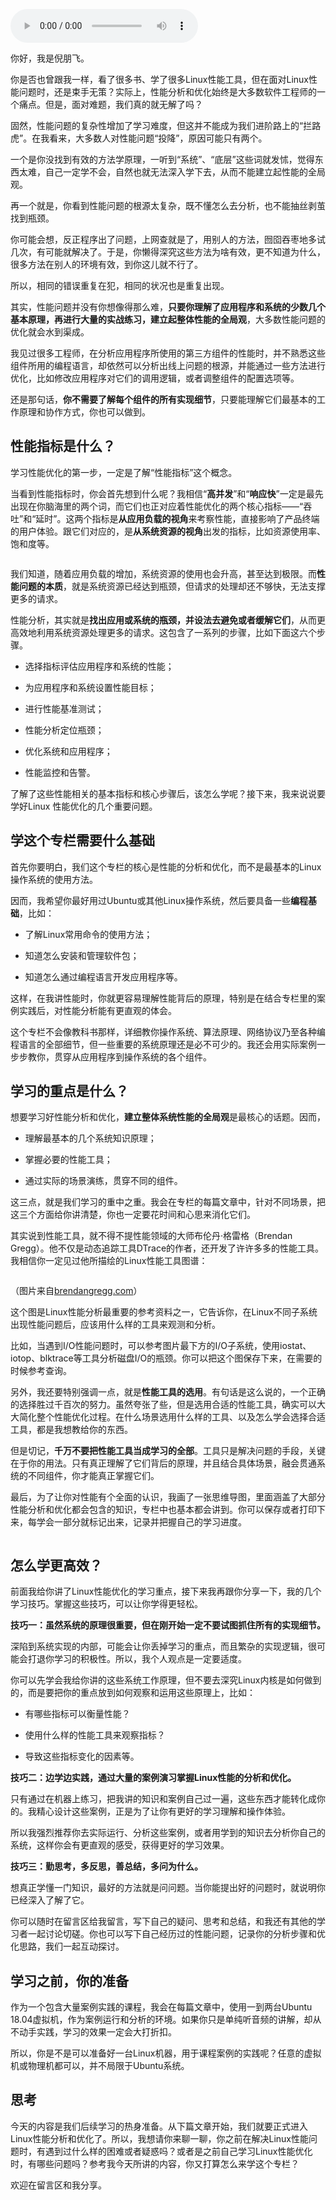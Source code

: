 <audio title="01 _ 如何学习Linux性能优化？" src="https://static001.geekbang.org/resource/audio/c9/79/c9c7941e6ef5d2400dcd5880642f3479.mp3" controls="controls"></audio> 
<p>你好，我是倪朋飞。</p><p>你是否也曾跟我一样，看了很多书、学了很多Linux性能工具，但在面对Linux性能问题时，还是束手无策？实际上，性能分析和优化始终是大多数软件工程师的一个痛点。但是，面对难题，我们真的就无解了吗？</p><p>固然，性能问题的复杂性增加了学习难度，但这并不能成为我们进阶路上的“拦路虎”。在我看来，大多数人对性能问题“投降”，原因可能只有两个。</p><p>一个是你没找到有效的方法学原理，一听到“系统”、“底层”这些词就发怵，觉得东西太难，自己一定学不会，自然也就无法深入学下去，从而不能建立起性能的全局观。</p><p>再一个就是，你看到性能问题的根源太复杂，既不懂怎么去分析，也不能抽丝剥茧找到瓶颈。</p><p>你可能会想，反正程序出了问题，上网查就是了，用别人的方法，囫囵吞枣地多试几次，有可能就解决了。于是，你懒得深究这些方法为啥有效，更不知道为什么，很多方法在别人的环境有效，到你这儿就不行了。</p><p>所以，相同的错误重复在犯，相同的状况也是重复出现。</p><p>其实，性能问题并没有你想像得那么难，<strong>只要你理解了应用程序和系统的少数几个基本原理，再进行大量的实战练习，建立起整体性能的全局观</strong>，大多数性能问题的优化就会水到渠成。</p><p>我见过很多工程师，在分析应用程序所使用的第三方组件的性能时，并不熟悉这些组件所用的编程语言，却依然可以分析出线上问题的根源，并能通过一些方法进行优化，比如修改应用程序对它们的调用逻辑，或者调整组件的配置选项等。</p><!-- [[[read_end]]] --><p>还是那句话，<strong><span class="orange">你不需要了解每个组件的所有实现细节</span></strong>，只要能理解它们最基本的工作原理和协作方式，你也可以做到。</p><h2>性能指标是什么？</h2><p>学习性能优化的第一步，一定是了解“性能指标”这个概念。</p><p>当看到性能指标时，你会首先想到什么呢？我相信“<strong>高并发</strong>”和“<strong>响应快</strong>”一定是最先出现在你脑海里的两个词，而它们也正对应着性能优化的两个核心指标——“<span class="orange">吞吐</span>”和“<span class="orange">延时</span>”。这两个指标是<strong>从应用负载的视角</strong>来考察性能，直接影响了产品终端的用户体验。跟它们对应的，是<strong>从系统资源的视角</strong>出发的指标，比如资源使用率、饱和度等。</p><p><img src="https://static001.geekbang.org/resource/image/92/1d/920601da775da08844d231bc2b4c301d.png" alt=""></p><p>我们知道，随着应用负载的增加，系统资源的使用也会升高，甚至达到极限。而<strong>性能问题的本质</strong>，就是系统资源已经达到瓶颈，但请求的处理却还不够快，无法支撑更多的请求。</p><p>性能分析，其实就是<strong>找出应用或系统的瓶颈，并设法去避免或者缓解它们</strong>，从而更高效地利用系统资源处理更多的请求。这包含了一系列的步骤，比如下面这六个步骤。</p><ul>
<li>
<p>选择指标评估应用程序和系统的性能；</p>
</li>
<li>
<p>为应用程序和系统设置性能目标；</p>
</li>
<li>
<p>进行性能基准测试；</p>
</li>
<li>
<p>性能分析定位瓶颈；</p>
</li>
<li>
<p>优化系统和应用程序；</p>
</li>
<li>
<p>性能监控和告警。</p>
</li>
</ul><p>了解了这些性能相关的基本指标和核心步骤后，该怎么学呢？接下来，我来说说要学好Linux 性能优化的几个重要问题。</p><h2>学这个专栏需要什么基础</h2><p>首先你要明白，我们这个专栏的核心是<span class="orange">性能的分析和优化</span>，而不是最基本的Linux操作系统的使用方法。</p><p>因而，我希望你最好用过Ubuntu或其他Linux操作系统，然后要具备一些<strong>编程基础</strong>，比如：</p><ul>
<li>
<p>了解Linux常用命令的使用方法；</p>
</li>
<li>
<p>知道怎么安装和管理软件包；</p>
</li>
<li>
<p>知道怎么通过编程语言开发应用程序等。</p>
</li>
</ul><p>这样，在我讲性能时，你就更容易理解性能背后的原理，特别是在结合专栏里的案例实践后，对性能分析能有更直观的体会。</p><p>这个专栏不会像教科书那样，详细教你操作系统、算法原理、网络协议乃至各种编程语言的全部细节，但一些重要的系统原理还是必不可少的。我还会用实际案例一步步教你，贯穿从应用程序到操作系统的各个组件。</p><h2>学习的重点是什么？</h2><p>想要学习好性能分析和优化，<strong>建立整体系统性能的全局观</strong>是最核心的话题。因而，</p><ul>
<li>
<p>理解最基本的几个系统知识原理；</p>
</li>
<li>
<p>掌握必要的性能工具；</p>
</li>
<li>
<p>通过实际的场景演练，贯穿不同的组件。</p>
</li>
</ul><p>这三点，就是我们学习的重中之重。我会在专栏的每篇文章中，针对不同场景，把这三个方面给你讲清楚，你也一定要花时间和心思来消化它们。</p><p>其实说到性能工具，就不得不提性能领域的大师布伦丹·格雷格（Brendan Gregg）。他不仅是动态追踪工具DTrace的作者，还开发了许许多多的性能工具。我相信你一定见过他所描绘的Linux性能工具图谱：</p><p><img src="https://static001.geekbang.org/resource/image/9e/7a/9ee6c1c5d88b0468af1a3280865a6b7a.png" alt=""></p><p>（图片来自<a href="http://www.brendangregg.com/Perf/linux_perf_tools_full.png">brendangregg.com</a>）</p><p>这个图是Linux性能分析最重要的参考资料之一，它告诉你，在Linux不同子系统出现性能问题后，应该用什么样的工具来观测和分析。</p><p>比如，当遇到I/O性能问题时，可以参考图片最下方的I/O子系统，使用iostat、iotop、blktrace等工具分析磁盘I/O的瓶颈。你可以把这个图保存下来，在需要的时候参考查询。</p><p>另外，我还要特别强调一点，就是<strong>性能工具的选用</strong>。有句话是这么说的，一个正确的选择胜过千百次的努力。虽然夸张了些，但是选用合适的性能工具，确实可以大大简化整个性能优化过程。在什么场景选用什么样的工具、以及怎么学会选择合适工具，都是我想教给你的东西。</p><p>但是切记，<strong><span class="orange">千万不要把性能工具当成学习的全部</span></strong>。工具只是解决问题的手段，关键在于你的用法。只有真正理解了它们背后的原理，并且结合具体场景，融会贯通系统的不同组件，你才能真正掌握它们。</p><p>最后，为了让你对性能有个全面的认识，我画了一张思维导图，里面涵盖了大部分性能分析和优化都会包含的知识，专栏中也基本都会讲到。你可以<span class="orange">保存或者打印</span>下来，每学会一部分就标记出来，记录并把握自己的学习进度。</p><p><img src="https://static001.geekbang.org/resource/image/0f/ba/0faf56cd9521e665f739b03dd04470ba.png" alt=""></p><h2>怎么学更高效？</h2><p>前面我给你讲了Linux性能优化的学习重点，接下来我再跟你分享一下，我的几个学习技巧。掌握这些技巧，可以让你学得更轻松。</p><p><strong>技巧一：虽然系统的原理很重要，但在刚开始一定不要试图抓住所有的实现细节。</strong></p><p>深陷到系统实现的内部，可能会让你丢掉学习的重点，而且繁杂的实现逻辑，很可能会打退你学习的积极性。所以，我个人观点是一定要适度。</p><p>你可以先学会我给你讲的这些系统工作原理，但不要去深究Linux内核是如何做到的，而是要把你的重点放到如何观察和运用这些原理上，比如：</p><ul>
<li>
<p>有哪些指标可以衡量性能？</p>
</li>
<li>
<p>使用什么样的性能工具来观察指标？</p>
</li>
<li>
<p>导致这些指标变化的因素等。</p>
</li>
</ul><p><strong>技巧二：边学边实践，通过大量的案例演习掌握Linux性能的分析和优化。</strong></p><p>只有通过在机器上练习，把我讲的知识和案例自己过一遍，这些东西才能转化成你的。我精心设计这些案例，正是为了让你有更好的学习理解和操作体验。</p><p>所以我强烈推荐你去实际运行、分析这些案例，或者用学到的知识去分析你自己的系统，这样你会有更直观的感受，获得更好的学习效果。</p><p><strong>技巧三：勤思考，多反思，善总结，多问为什么。</strong></p><p>想真正学懂一门知识，最好的方法就是<span class="orange">问问题</span>。当你能提出好的问题时，就说明你已经深入了解了它。</p><p>你可以随时在留言区给我留言，写下自己的疑问、思考和总结，和我还有其他的学习者一起讨论切磋。你也可以写下自己经历过的性能问题，记录你的分析步骤和优化思路，我们一起互动探讨。</p><h2>学习之前，你的准备</h2><p>作为一个包含大量案例实践的课程，我会在每篇文章中，使用一到两台Ubuntu 18.04虚拟机，作为案例运行和分析的环境。如果你只是单纯听音频的讲解，却从不动手实践，学习的效果一定会大打折扣。</p><p>所以，你是不是可以准备好一台Linux机器，用于课程案例的实践呢？<span class="orange">任意的虚拟机或物理机都可以，并不局限于Ubuntu系统</span>。</p><h2>思考</h2><p>今天的内容是我们后续学习的热身准备。从下篇文章开始，我们就要正式进入Linux性能分析和优化了。所以，我想请你来聊一聊，你之前在解决Linux性能问题时，有遇到过什么样的困难或者疑惑吗？或者是之前自己学习Linux性能优化时，有哪些问题吗？参考我今天所讲的内容，你又打算怎么来学这个专栏？</p><p>欢迎在留言区和我分享。</p><p><img src="https://static001.geekbang.org/resource/image/56/52/565d66d658ad23b2f4997551db153852.jpg" alt=""></p>